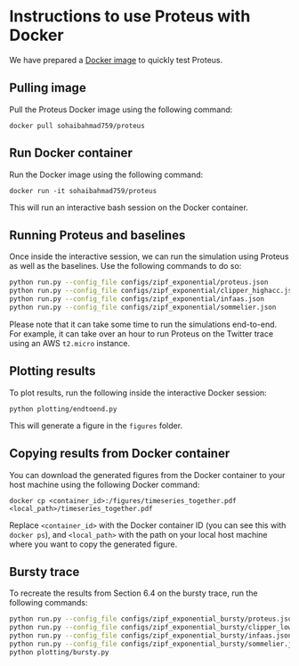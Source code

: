 # Instructions to use Proteus with Docker

We have prepared a [Docker image](https://hub.docker.com/r/sohaibahmad759/proteus) to quickly test Proteus.

## Pulling image

Pull the Proteus Docker image using the following command:

`docker pull sohaibahmad759/proteus`

## Run Docker container

Run the Docker image using the following command:

`docker run -it sohaibahmad759/proteus`

This will run an interactive bash session on the Docker container. 

## Running Proteus and baselines

Once inside the interactive session, we can run the simulation using Proteus as well as the baselines. Use the following commands to do so:

```bash
python run.py --config_file configs/zipf_exponential/proteus.json
python run.py --config_file configs/zipf_exponential/clipper_highacc.json
python run.py --config_file configs/zipf_exponential/infaas.json
python run.py --config_file configs/zipf_exponential/sommelier.json
```

Please note that it can take some time to run the simulations end-to-end. For example, it can take over an hour to run Proteus on the Twitter trace using an AWS `t2.micro` instance.

## Plotting results

To plot results, run the following inside the interactive Docker session:

`python plotting/endtoend.py`

This will generate a figure in the `figures` folder. 

## Copying results from Docker container

You can download the generated figures from the Docker container to your host machine using the following Docker command:

`docker cp <container_id>:/figures/timeseries_together.pdf <local_path>/timeseries_together.pdf`

Replace `<container_id>` with the Docker container ID (you can see this with `docker ps`), and `<local_path>` with the path on your local host machine where you want to copy the generated figure.

## Bursty trace

To recreate the results from Section 6.4 on the bursty trace, run the following commands:

```bash
python run.py --config_file configs/zipf_exponential_bursty/proteus.json
python run.py --config_file configs/zipf_exponential_bursty/clipper_lowacc.json
python run.py --config_file configs/zipf_exponential_bursty/infaas.json
python run.py --config_file configs/zipf_exponential_bursty/sommelier.json
python plotting/bursty.py
```
